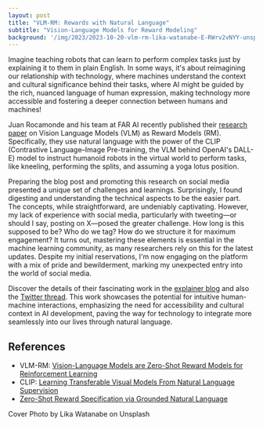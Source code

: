 ```yaml
---
layout: post
title: "VLM-RM: Rewards with Natural Language"
subtitle: "Vision-Language Models for Reward Modeling"
background: '/img/2023/2023-10-20-vlm-rm-lika-watanabe-E-RWrv2vNYY-unsplash.jpg'
---
```


Imagine teaching robots that can learn to perform complex tasks just by explaining it to them in plain English. In some ways, it's about reimagining our relationship with technology, where machines understand the context and cultural significance behind their tasks, where AI might be guided by the rich, nuanced language of human expression, making technology more accessible and fostering a deeper connection between humans and machines!

Juan Rocamonde and his team at FAR AI recently published their [research paper](https://arxiv.org/abs/2310.12921) on Vision Language Models (VLM) as Reward Models (RM). Specifically, they use natural language with the power of the CLIP (Contrastive Language–Image Pre-training, the VLM behind OpenAI's DALL-E) model to instruct humanoid robots in the virtual world to perform tasks, like kneeling, performing the splits, and assuming a yoga lotus position.

Preparing the blog post and promoting this research on social media presented a unique set of challenges and learnings. Surprisingly, I found digesting and understanding the technical aspects to be the easier part. The concepts, while straightforward, are undeniably captivating. However, my lack of experience with social media, particularly with tweeting—or should I say, posting on X—posed the greater challenge. How long is this supposed to be? Who do we tag? How do we structure it for maximum engagement? It turns out, mastering these elements is essential in the machine learning community, as many researchers rely on this for the latest updates. Despite my initial reservations, I'm now engaging on the platform with a mix of pride and bewilderment, marking my unexpected entry into the world of social media.

Discover the details of their fascinating work in the [explainer blog](https://www.alignmentforum.org/posts/vyxwgQnWPdhpWQ9ZN/vlm-rm-specifying-rewards-with-natural-language) and also the [Twitter thread](https://twitter.com/cheng2_tan/status/1716593555878322442). This work showcases the potential for intuitive human-machine interactions, emphasizing the need for accessibility and cultural context in AI development, paving the way for technology to integrate more seamlessly into our lives through natural language.

## References

- VLM-RM: [Vision-Language Models are Zero-Shot Reward Models for Reinforcement Learning](https://arxiv.org/abs/2310.12921)
- CLIP: [Learning Transferable Visual Models From Natural Language Supervision](https://arxiv.org/abs/2103.00020)
- [Zero-Shot Reward Specification via Grounded Natural Language](https://proceedings.mlr.press/v162/mahmoudieh22a/mahmoudieh22a.pdf)

<figcaption>Cover Photo by Lika Watanabe on Unsplash</figcaption>
